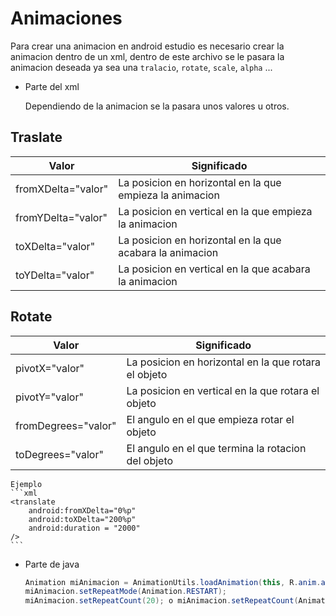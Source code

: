 # Animaciones

Para crear una animacion en android estudio es necesario crear la animacion dentro de un xml, dentro de este archivo se le pasara la animacion deseada ya sea una `tralacio`, `rotate`, `scale`, `alpha` ...

- Parte del xml 
    
    Dependiendo de la animacion se la pasara unos valores u otros.

## Traslate
| Valor                 | Significado                                               |
| --------------------- | --------------------------------------------------------- | 
| fromXDelta="valor"    | La posicion en horizontal en la que empieza la animacion  | 
| fromYDelta="valor"    | La posicion en vertical en la que empieza la animacion    |
| toXDelta="valor"      | La posicion en horizontal en la que acabara la animacion  |
| toYDelta="valor"      | La posicion en vertical en la que acabara la animacion    |


## Rotate
| Valor                     | Significado                                           |
| ------------------------- | ------------------------------------------------------| 
| pivotX="valor"            | La posicion en horizontal en la que rotara el objeto  |
| pivotY="valor"            | La posicion en vertical en la que rotara el objeto    |
| fromDegrees="valor"       | El angulo en el que empieza rotar el objeto           |
| toDegrees="valor"         | El angulo en el que termina la rotacion del objeto    |

    Ejemplo
    ```xml
    <translate
        android:fromXDelta="0%p"
        android:toXDelta="200%p"
        android:duration = "2000" 
    />  
    ```
- Parte de java
    ```java
    Animation miAnimacion = AnimationUtils.loadAnimation(this, R.anim.animacion);
    miAnimacion.setRepeatMode(Animation.RESTART);
    miAnimacion.setRepeatCount(20); o miAnimacion.setRepeatCount(Animation.INFINITE); 
    ```
